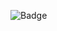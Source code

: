 ![Badge](https://github.com/please-fork/240425_unittest_nodejs/actions/workflows/test.yml/badge.svg)